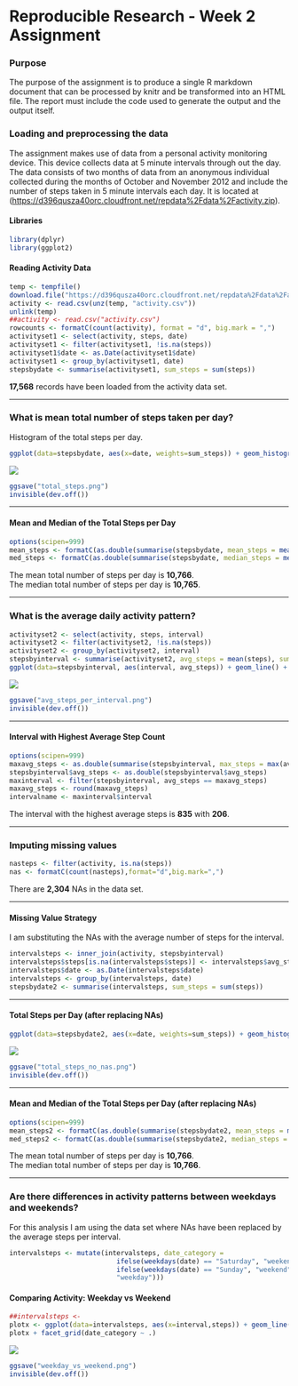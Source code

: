 # Reproducible Research - Week 2 Assignment

### Purpose
The purpose of the assignment is to produce a single R markdown document that can be processed by knitr and be transformed into an HTML file. The report must include the code used to generate the output and the output itself.  


### Loading and preprocessing the data
The assignment makes use of data from a personal activity monitoring device. This device collects data at 5 minute intervals through out the day. The data consists of two months of data from an anonymous individual collected during the months of October and November 2012 and include the number of steps taken in 5 minute intervals each day. It is located at (https://d396qusza40orc.cloudfront.net/repdata%2Fdata%2Factivity.zip).  

#### Libraries

```r
library(dplyr) 
library(ggplot2)
```


#### Reading Activity Data  

```r
temp <- tempfile()
download.file("https://d396qusza40orc.cloudfront.net/repdata%2Fdata%2Factivity.zip",temp)
activity <- read.csv(unz(temp, "activity.csv"))
unlink(temp)
##activity <- read.csv("activity.csv")
rowcounts <- formatC(count(activity), format = "d", big.mark = ",")
activityset1 <- select(activity, steps, date)
activityset1 <- filter(activityset1, !is.na(steps))
activityset1$date <- as.Date(activityset1$date)
activityset1 <- group_by(activityset1, date)
stepsbydate <- summarise(activityset1, sum_steps = sum(steps))
```
**17,568** records have been loaded from the activity data set. 

***

### What is mean total number of steps taken per day?
 
Histogram of the total steps per day.  

```r
ggplot(data=stepsbydate, aes(x=date, weights=sum_steps)) + geom_histogram(binwidth=1) + labs(x="Date", y="Total Steps")
```

<img src="PA1_template_files/figure-html/plot1-1.png" style="display: block; margin: auto;" />

```r
ggsave("total_steps.png")
invisible(dev.off())
```

***

#### Mean and Median of the Total Steps per Day  

```r
options(scipen=999)
mean_steps <- formatC(as.double(summarise(stepsbydate, mean_steps = mean(sum_steps))),format="d",big.mark=",")
med_steps <- formatC(as.double(summarise(stepsbydate, median_steps = median(sum_steps))),format="d",big.mark=",")
```

The mean total number of steps per day is **10,766**.  
The median total number of steps per day is **10,765**.  

***

### What is the average daily activity pattern?  
  

```r
activityset2 <- select(activity, steps, interval)
activityset2 <- filter(activityset2, !is.na(steps))
activityset2 <- group_by(activityset2, interval)
stepsbyinterval <- summarise(activityset2, avg_steps = mean(steps), sum_steps = sum(steps))
ggplot(data=stepsbyinterval, aes(interval, avg_steps)) + geom_line() + labs(x="5 Min Interval", y="Avg Steps")
```

<img src="PA1_template_files/figure-html/plot2-1.png" style="display: block; margin: auto;" />

```r
ggsave("avg_steps_per_interval.png")
invisible(dev.off())
```

***

#### Interval with Highest Average Step Count  

```r
options(scipen=999)
maxavg_steps <- as.double(summarise(stepsbyinterval, max_steps = max(avg_steps)))
stepsbyinterval$avg_steps <- as.double(stepsbyinterval$avg_steps)
maxinterval <- filter(stepsbyinterval, avg_steps == maxavg_steps)
maxavg_steps <- round(maxavg_steps)
intervalname <- maxinterval$interval
```

The interval with the highest average steps is **835** with **206**.  

***

### Imputing missing values
  

```r
nasteps <- filter(activity, is.na(steps))
nas <- formatC(count(nasteps),format="d",big.mark=",")
```

There are **2,304** NAs in the data set.  

***

#### Missing Value Strategy 

I am substituting the NAs with the average number of steps for the interval. 

```r
intervalsteps <- inner_join(activity, stepsbyinterval) 
intervalsteps$steps[is.na(intervalsteps$steps)] <- intervalsteps$avg_steps[is.na(intervalsteps$steps)]
intervalsteps$date <- as.Date(intervalsteps$date)
intervalsteps <- group_by(intervalsteps, date)
stepsbydate2 <- summarise(intervalsteps, sum_steps = sum(steps))
```

***

#### Total Steps per Day (after replacing NAs) 


```r
ggplot(data=stepsbydate2, aes(x=date, weights=sum_steps)) + geom_histogram(binwidth=1) + labs(x="Date", y="Total Steps")
```

<img src="PA1_template_files/figure-html/plot3-1.png" style="display: block; margin: auto;" />

```r
ggsave("total_steps_no_nas.png")
invisible(dev.off())
```

***

#### Mean and Median of the Total Steps per Day (after replacing NAs) 

```r
options(scipen=999)
mean_steps2 <- formatC(as.double(summarise(stepsbydate2, mean_steps = mean(sum_steps))),format="d",big.mark=",")
med_steps2 <- formatC(as.double(summarise(stepsbydate2, median_steps = median(sum_steps))),format="d",big.mark=",")
```

The mean total number of steps per day is **10,766**.  
The median total number of steps per day is **10,766**.  

***

### Are there differences in activity patterns between weekdays and weekends?

For this analysis I am using the data set where NAs have been replaced by the average steps per interval. 

```r
intervalsteps <- mutate(intervalsteps, date_category = 
                           ifelse(weekdays(date) == "Saturday", "weekend",
                           ifelse(weekdays(date) == "Sunday", "weekend",                              
                           "weekday")))                                      
```

#### Comparing Activity: Weekday vs Weekend

```r
##intervalsteps <- 
plotx <- ggplot(data=intervalsteps, aes(x=interval,steps)) + geom_line() + labs(x="5 Min Interval", y="Avg Steps")
plotx + facet_grid(date_category ~ .)
```

<img src="PA1_template_files/figure-html/plot4-1.png" style="display: block; margin: auto;" />

```r
ggsave("weekday_vs_weekend.png")
invisible(dev.off())
```
